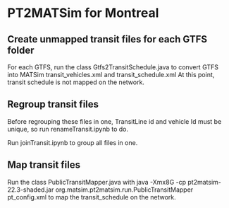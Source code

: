 # PT2MATSim for Montreal

## Create unmapped transit files for each GTFS folder
For each GTFS, run the class Gtfs2TransitSchedule.java to convert GTFS into MATSim transit_vehicles.xml and transit_schedule.xml
At this point, transit schedule is not mapped on the network.

## Regroup transit files
Before regrouping these files in one, TransitLine id and vehicle Id must be unique, so run renameTransit.ipynb to do.

Run joinTransit.ipynb to group all files in one.

## Map transit files

Run the class PublicTransitMapper.java with java -Xmx8G -cp pt2matsim-22.3-shaded.jar org.matsim.pt2matsim.run.PublicTransitMapper pt_config.xml
to map the transit_schedule on the network.
